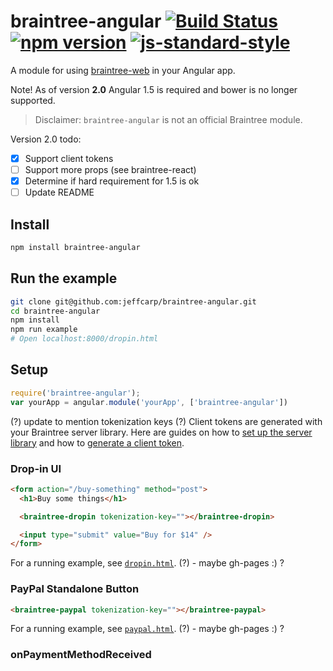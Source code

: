 # braintree-angular [![Build Status](https://travis-ci.org/jeffcarp/braintree-angular.svg?branch=master)](https://travis-ci.org/jeffcarp/braintree-angular) [![npm version](http://img.shields.io/npm/v/braintree-angular.svg?style=flat)](https://www.npmjs.org/package/braintree-anguar) [![js-standard-style](https://img.shields.io/badge/code%20style-standard-brightgreen.svg)](http://standardjs.com/)

A module for using [braintree-web](https://github.com/braintree/braintree-web) in your Angular app.

Note! As of version **2.0** Angular 1.5 is required and bower is no longer supported.

> Disclaimer: `braintree-angular` is not an official Braintree module.

Version 2.0 todo:

- [x] Support client tokens
- [ ] Support more props (see braintree-react)
- [x] Determine if hard requirement for 1.5 is ok
- [ ] Update README

## Install

```bash
npm install braintree-angular
```

## Run the example

```sh
git clone git@github.com:jeffcarp/braintree-angular.git
cd braintree-angular
npm install
npm run example
# Open localhost:8000/dropin.html
```

## Setup

```javascript
require('braintree-angular');
var yourApp = angular.module('yourApp', ['braintree-angular'])
```

(?) update to mention tokenization keys (?) Client tokens are generated with your Braintree server library. Here are guides on how to [set up the server library](https://developers.braintreepayments.com/sdk/server/setup) and how to [generate a client token](https://developers.braintreepayments.com/sdk/overview/generate-client-token).

### Drop-in UI

```html
<form action="/buy-something" method="post">
  <h1>Buy some things</h1>

  <braintree-dropin tokenization-key=""></braintree-dropin>

  <input type="submit" value="Buy for $14" />
</form>
```

For a running example, see [`dropin.html`](). (?) - maybe gh-pages :) ?

### PayPal Standalone Button

```html
<braintree-paypal tokenization-key=""></braintree-paypal>
```

For a running example, see [`paypal.html`](). (?) - maybe gh-pages :) ?

### onPaymentMethodReceived
